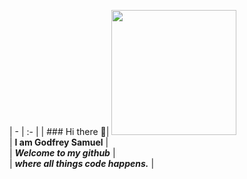 

<!--
**GodfreySam/GodfreySam** is a ✨ _special_ ✨ repository because its `README.md` (this file) appears on your GitHub profile.

Here are some ideas to get you started:
-->

| - | :- |
| ### Hi there 👋|  <img src="https://res.cloudinary.com/freyman/image/upload/v1651579270/techy_dpxxhw.jpg"  width="200" height="200" />          
| **I am Godfrey Samuel** |                      
| **_Welcome to my github_** |                        
| **_where all things code happens._** |
